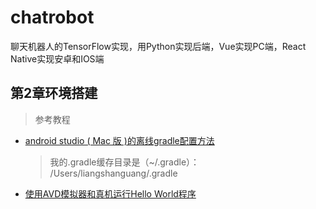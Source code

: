 # chatrobot
聊天机器人的TensorFlow实现，用Python实现后端，Vue实现PC端，React Native实现安卓和IOS端

## 第2章环境搭建
> 参考教程

+ [android studio ( Mac 版 )的离线gradle配置方法](https://blog.csdn.net/silleyj/article/details/79462711)
     >  我的.gradle缓存目录是（~/.gradle）：
/Users/liangshanguang/.gradle

+ [使用AVD模拟器和真机运行Hello World程序](https://blog.csdn.net/tangjie134/article/details/79495204)